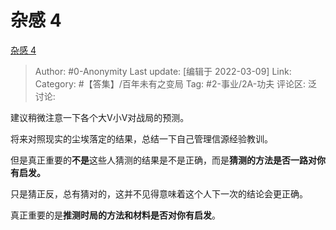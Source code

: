 # 杂感 4
[杂感 4](https://zhuanlan.zhihu.com/p/478381744)

> Author: #0-Anonymity
> Last update: [编辑于 2022-03-09]
> Link:
> Category: #【答集】/百年未有之变局
> Tag: #2-事业/2A-功夫
> 评论区:
> 泛讨论:

建议稍微注意一下各个大V小V对战局的预测。

将来对照现实的尘埃落定的结果，总结一下自己管理信源经验教训。

但是真正重要的**不是**这些人猜测的结果是不是正确，而是**猜测的方法是否一路对你有启发。**

只是猜正反，总有猜对的，这并不见得意味着这个人下一次的结论会更正确。

真正重要的是**推测时局的方法和材料是否对你有启发**。
